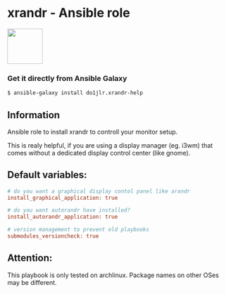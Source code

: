  xrandr - Ansible role
==========================

<a href="https://galaxy.ansible.com/do1jlr/xrandr-help"><img width="80px" src="https://galaxy.ansible.com/assets/galaxy-logo-02.svg"/></a>

### Get it directly from Ansible Galaxy 
```bash
$ ansible-galaxy install do1jlr.xrandr-help
```

 Information
-----------------

Ansible role to install xrandr to controll your monitor setup.

This is realy helpful, if you are using a display manager (eg. i3wm) that comes without a dedicated display control center (like gnome).

 Default variables:
-----------------
```ini
# do you want a graphical display contol panel like arandr
install_graphical_application: true

# do you want autorandr have installed? 
install_autorandr_application: true

# version management to prevent old playbooks
submodules_versioncheck: true
```

 Attention:
-------------
This playbook is only tested on archlinux. Package names on other OSes may be different.
